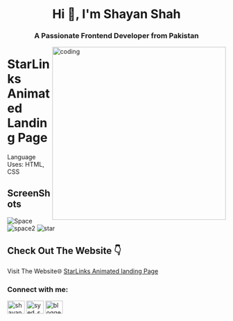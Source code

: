 <h1 align="center">Hi 👋, I'm Shayan Shah</h1>
<h3 align="center">A Passionate Frontend Developer from Pakistan</h3>

<img align="right" alt="coding" width="400" src="https://user-images.githubusercontent.com/55389276/140866485-8fb1c876-9a8f-4d6a-98dc-08c4981eaf70.gif">

# StarLinks Animated Landing Page
Language Uses: HTML, CSS
## ScreenShots
![Space](https://github.com/user-attachments/assets/991870ca-c9bb-4f09-a997-2931121de971)
![space2](https://github.com/user-attachments/assets/c36129c2-ae2b-4311-be3e-33926e6ff067)
![star](https://github.com/user-attachments/assets/cb450721-1c46-4524-a4d6-887492092823)

## Check Out The Website 👇

Visit The Website🌐 [StarLinks Animated landing Page](https://shayanshahdeveloper.github.io/Project-7-Star-Research-Landing-Page/)

<h3 align="left">Connect with me:</h3>
<p align="left">
<a href="https://linkedin.com/in/shayan-shah-b31439296" target="blank"><img align="center" src="https://raw.githubusercontent.com/rahuldkjain/github-profile-readme-generator/master/src/images/icons/Social/linked-in-alt.svg" alt="shayan-shah-b31439296" height="30" width="40" /></a>
<a href="https://instagram.com/syed_shanie" target="blank"><img align="center" src="https://raw.githubusercontent.com/rahuldkjain/github-profile-readme-generator/master/src/images/icons/Social/instagram.svg" alt="syed_shanie" height="30" width="40" /></a>
<a href="https://www.youtube.com/@shayanshahdev" target="blank"><img align="center" src="https://raw.githubusercontent.com/rahuldkjain/github-profile-readme-generator/master/src/images/icons/Social/youtube.svg" alt="bloggeravenue2691" height="30" width="40" /></a>
</p>
